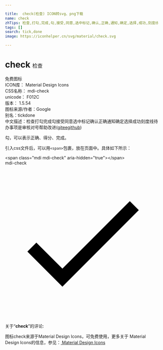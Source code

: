 ```yaml
---

title:  check(检查) ICON转svg、png下载
name: check
zhTips: 检查,打勾,完成,勾,接受,同意,选中标记,确认,正确,通知,确定,选择,成功,刻度线,待办事项,是,审核,对号
tags: []
search: tick,done
image: https://iconhelper.cn/svg/material/check.svg

---
```


# check  <small style="font-size: 60%;font-weight: 100">检查</small>


<div class="detail-page">
<p>
<span><span class="badge-success badge">免费图标</span> </span>
<br/>
<span>
ICON库：
<span class="badge-secondary badge">Material Design Icons</span> 
</span>
<br/>
<span>
CSS名称：
<span class="badge-secondary badge">mdi-check</span> 
</span>
<br/>
<span>
unicode：
<span class="badge-secondary badge">F012C</span> 
<copy-btn content='F012C' btn-title=""></copy-btn>
<copy-btn :content='String.fromCodePoint(parseInt("F012C", 16))' btn-title="复制U"></copy-btn>
</span>
<br/>
<span>
版本：
<span class="badge-secondary badge">1.5.54</span> 
</span>
<br/>
<span>图标来源/作者：<span class="badge-light badge">Google</span></span> 
<br/>
<span>别名：<span class="badge-light badge">tick</span><span class="badge-light badge">done</span></span><br/><span class="zh-detail">中文描述：<span class="badge-primary badge">检查</span><span class="badge-primary badge">打勾</span><span class="badge-primary badge">完成</span><span class="badge-primary badge">勾</span><span class="badge-primary badge">接受</span><span class="badge-primary badge">同意</span><span class="badge-primary badge">选中标记</span><span class="badge-primary badge">确认</span><span class="badge-primary badge">正确</span><span class="badge-primary badge">通知</span><span class="badge-primary badge">确定</span><span class="badge-primary badge">选择</span><span class="badge-primary badge">成功</span><span class="badge-primary badge">刻度线</span><span class="badge-primary badge">待办事项</span><span class="badge-primary badge">是</span><span class="badge-primary badge">审核</span><span class="badge-primary badge">对号</span><span class="help-link"><span>帮助改进</span>(<a href="https://gitee.com/liuwave/icon-helper/edit/master/json/material/check.json" target="_blank" rel="noopener noreferrer">gitee</a><a href="https://github.com/liuwave/icon-helper/edit/master/json/material/check.json" target="_blank" rel="noopener noreferrer">github</a></span>)</span><br/>
</p>
</div><div class="description description alert alert-light">勾，可以表示正确、得分、完成。</div>
<div class="alert alert-dark">
  <i class="mdi mdi-check mdi-48px"></i>
  <i class="mdi mdi-check mdi-36px"></i>
  <i class="mdi mdi-check mdi-24px"></i>
  <i class="mdi mdi-check mdi-18px"></i>
</div>
<div>
  <p>引入css文件后，可以用<code>&lt;span&gt;</code>包裹，放在页面中。具体如下所示：    
  </p>
  <div class="alert alert-primary" style="font-size: 14px">
    &lt;span class="mdi mdi-check" aria-hidden="true"&gt;&lt;/span&gt;
    <copy-btn content='<span class="mdi mdi-check" aria-hidden="true"></span>'></copy-btn>
  </div>
  <div class="alert alert-secondary">
    <i class="mdi mdi-check"
    style="font-size: 24px"
    aria-hidden="true"></i> mdi-check
    <copy-btn content="mdi-check" btn-title="复制图标名称"></copy-btn>
  </div>
</div>
<div id="svg" class="svg-wrap">
<svg xmlns="http://www.w3.org/2000/svg" viewBox="0 0 24 24"><path d="M21,7L9,19L3.5,13.5L4.91,12.09L9,16.17L19.59,5.59L21,7Z" /></svg>
</div>
<detail full-name='mdi-check'></detail>
<div class="icon-detail__container">
<p>关于“<b>check</b>”的评论:</p>
</div>
<Vssue title="关于“check”的评论" />    
<div><p>图标check来源于Material Design Icons，可免费使用，更多关于 Material Design Icons的信息，参见：<a target="_blank" href="https://iconhelper.cn/material.html"> Material Design Icons</a>
</p></div>
